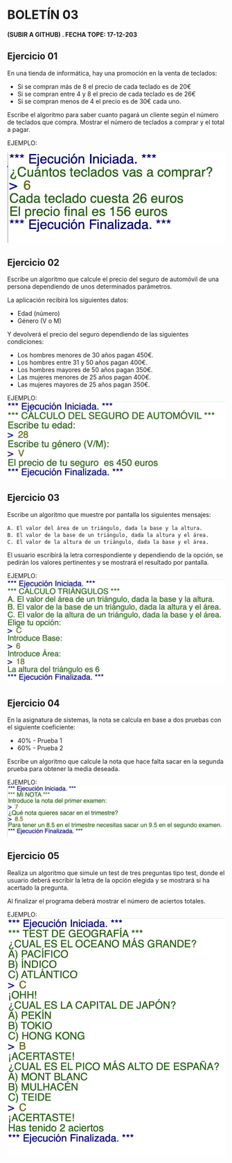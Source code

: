 # BOLETÍN 03
#### (SUBIR A GITHUB) . FECHA TOPE: 17-12-203

## Ejercicio 01
En una tienda de informática, hay una promoción en la venta de teclados:

- Si se compran más de 8 el precio de cada teclado es de 20€
- Si se compran entre 4 y 8 el precio de cada teclado es de 26€
- Si se compran menos de 4 el precio es de 30€ cada uno.

Escribe el algoritmo para saber cuanto pagará un cliente según el número de teclados que compra. Mostrar el número de teclados a comprar y el total a pagar.

EJEMPLO:

![b5c100ba617d513d116c4e5f11617e41.png](_resources/b5c100ba617d513d116c4e5f11617e41.png)

## Ejercicio 02
Escribe un algoritmo que calcule el precio del seguro de automóvil de una persona dependiendo de unos determinados parámetros.

La aplicación recibirá los siguientes datos:

- Edad (número)
- Género (V o M) 

Y devolverá el precio del seguro dependiendo de las siguientes condiciones:

- Los hombres menores de 30 años pagan 450€.
- Los hombres entre 31 y 50 años pagan 400€.
- Los hombres mayores de 50 años pagan 350€.
- Las mujeres menores de 25 años pagan 400€.
- Las mujeres mayores de 25 años pagan 350€.

EJEMPLO:
![086832af559559951596bedcf3e7885f.png](_resources/086832af559559951596bedcf3e7885f.png)

## Ejercicio 03 
Escribe un algoritmo que muestre por pantalla los siguientes mensajes:

```shell
A. El valor del área de un triángulo, dada la base y la altura.
B. El valor de la base de un triángulo, dada la altura y el área.
C. El valor de la altura de un triángulo, dada la base y el área.
```

El usuario escribirá la letra correspondiente y dependiendo de la opción, se pedirán los valores pertinentes y se mostrará el resultado por pantalla.

EJEMPLO:
![b80c267d87d256a104837149f9c783e1.png](_resources/b80c267d87d256a104837149f9c783e1.png)

## Ejercicio 04 
En la asignatura de sistemas, la nota se calcula en base a dos pruebas con el siguiente coeficiente:

- 40% - Prueba 1
- 60% - Prueba 2

Escribe un algoritmo que calcule la nota que hace falta sacar en la segunda prueba para obtener la media deseada. 

EJEMPLO:
![7d01283255a3c54be0bf1de9127a4adf.png](_resources/7d01283255a3c54be0bf1de9127a4adf.png)


## Ejercicio 05
Realiza un algoritmo que simule un test de tres preguntas tipo test, donde el usuario deberá escribir la letra de la opción elegida y se mostrará si ha acertado la pregunta.

Al finalizar el programa deberá mostrar el número de aciertos totales.

EJEMPLO:
![b3778e677c8b0fe61e795035fa88cbee.png](_resources/b3778e677c8b0fe61e795035fa88cbee.png)


